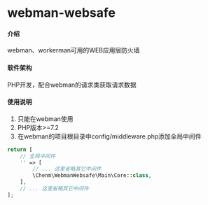 # webman-websafe

#### 介绍
webman、workerman可用的WEB应用层防火墙

#### 软件架构
PHP开发，配合webman的请求类获取请求数据


#### 使用说明

1.  只能在webman使用
2.  PHP版本>=7.2
3.  在webman的项目根目录中config/middleware.php添加全局中间件
```php
return [
    // 全局中间件
    '' => [
        // ... 这里省略其它中间件
        \Chenm\WebmanWebsafe\Main\Core::class,
    ],
    // ... 这里省略其它中间件
];

```
